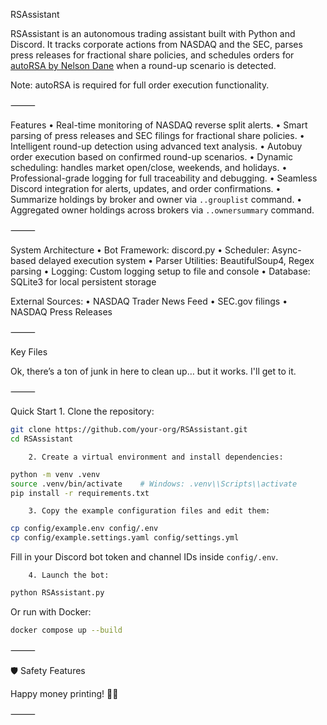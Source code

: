 RSAssistant

RSAssistant is an autonomous trading assistant built with Python and Discord. It
tracks corporate actions from NASDAQ and the SEC, parses press releases for
fractional share policies, and schedules orders for
[autoRSA by Nelson Dane](https://github.com/NelsonDane/autoRSA) when a round-up
scenario is detected.

Note: autoRSA is required for full order execution functionality.

⸻

Features
	•	Real-time monitoring of NASDAQ reverse split alerts.
	•	Smart parsing of press releases and SEC filings for fractional share policies.
	•	Intelligent round-up detection using advanced text analysis.
	•	Autobuy order execution based on confirmed round-up scenarios.
	•	Dynamic scheduling: handles market open/close, weekends, and holidays.
	•	Professional-grade logging for full traceability and debugging.
	•	Seamless Discord integration for alerts, updates, and order confirmations.
        •       Summarize holdings by broker and owner via `..grouplist` command.
        •       Aggregated owner holdings across brokers via `..ownersummary` command.

⸻

System Architecture
	•	Bot Framework: discord.py
	•	Scheduler: Async-based delayed execution system
	•	Parser Utilities: BeautifulSoup4, Regex parsing
	•	Logging: Custom logging setup to file and console
	•	Database: SQLite3 for local persistent storage

External Sources:
	•	NASDAQ Trader News Feed
	•	SEC.gov filings
	•	NASDAQ Press Releases

⸻

Key Files

Ok, there’s a ton of junk in here to clean up… but it works. I'll get to it.

⸻

Quick Start
        1. Clone the repository:

```bash
git clone https://github.com/your-org/RSAssistant.git
cd RSAssistant
```

        2. Create a virtual environment and install dependencies:

```bash
python -m venv .venv
source .venv/bin/activate    # Windows: .venv\\Scripts\\activate
pip install -r requirements.txt
```

        3. Copy the example configuration files and edit them:

```bash
cp config/example.env config/.env
cp config/example.settings.yaml config/settings.yml
```
Fill in your Discord bot token and channel IDs inside `config/.env`.

        4. Launch the bot:

```bash
python RSAssistant.py
```

   Or run with Docker:

```bash
docker compose up --build
```



⸻

🛡 Safety Features

Happy money printing! ✌🏻

⸻

